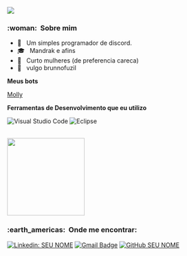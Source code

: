 ![](https://komarev.com/ghpvc/?username=Brunnokkj&color=c219d8)

<h3> :woman: &nbsp;Sobre mim </h3>

- 🤔 &nbsp; Um simples programador de discord.
- 🎓 &nbsp; Mandrak e afins
- 💼 &nbsp; Curto mulheres (de preferencia careca)
- 🌱 &nbsp; vulgo brunnofuzil

**Meus bots**

  <a href="https://discord.com/oauth2/authorize?client_id=688890062938701825&scope=bot&permissions=3534153">Molly</a>

**Ferramentas de Desenvolvimento que eu utilizo**

  ![Visual Studio Code](https://img.shields.io/badge/-Visual%20Studio%20Code-333333?style=flat&logo=visual-studio-code&logoColor=007ACC)
  ![Eclipse](https://img.shields.io/badge/-Eclipse-333333?style=flat&logo=eclipse-ide&logoColor=2C2255)

<br/>

<a href="https://github.com/Brunnokkj">
  <img height="180em" src="https://github-readme-stats.vercel.app/api?username=Brunnokkj&theme=midnight-purple&show_icons=true" />
</a>

<br/>

<h3> :earth_americas: &nbsp;Onde me encontrar: </h3> 

[![Linkedin: SEU NOME](https://img.shields.io/badge/-USERNAME-blue?style=flat-square&logo=Linkedin&logoColor=white&link=LINK-DO-SEU-LINKEDIN)](LINK-DO-SEU-LINKEDIN)
[![Gmail Badge](https://img.shields.io/badge/-seuemail@email.com-006bed?style=flat-square&logo=Gmail&logoColor=white&link=mailto:SEU-EMAIL)](mailto:SEU-EMAIL)
[![GitHub SEU NOME]( https://img.shields.io/github/followers/VanessaSwerts?label=follow&style=social)](LINK-DO-SEU-GITHUB)
